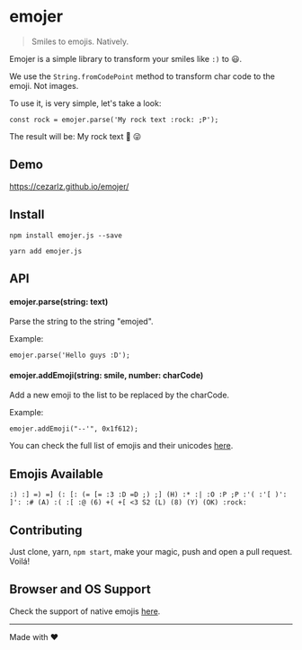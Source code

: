 # emojer

> Smiles to emojis. Natively.

Emojer is a simple library to transform your smiles like `:)` to :smiley:.

We use the `String.fromCodePoint` method to transform char code to the emoji. Not images.

To use it, is very simple, let's take a look:

```
const rock = emojer.parse('My rock text :rock: ;P');
```

The result will be: My rock text :metal: :stuck_out_tongue_winking_eye:

## Demo

https://cezarlz.github.io/emojer/

## Install

```
npm install emojer.js --save
```

```
yarn add emojer.js
```

## API

#### emojer.parse(string: text)

Parse the string to the string "emojed".

Example:

```
emojer.parse('Hello guys :D');
```

#### emojer.addEmoji(string: smile, number: charCode)

Add a new emoji to the list to be replaced by the charCode.

Example:

```
emojer.addEmoji("--'", 0x1f612);
```

You can check the full list of emojis and their unicodes [here](http://unicode.org/emoji/charts/full-emoji-list.html).

## Emojis Available

```
:) :] =) =] (: [: (= [= :3 :D =D ;) ;] (H) :* :| :O :P ;P :'( :'[ )': ]': :# (A) :( :[ :@ (6) +( +[ <3 S2 (L) (8) (Y) (OK) :rock:
```

## Contributing

Just clone, yarn, `npm start`, make your magic, push and open a pull request. Voilá!

## Browser and OS Support

Check the support of native emojis [here](http://caniemoji.com/).

---

Made with :heart: